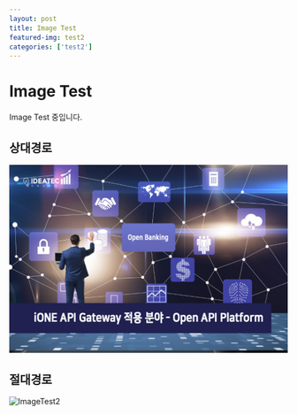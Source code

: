 ```yaml
---
layout: post
title: Image Test
featured-img: test2
categories: ['test2']
---
```


# Image Test

Image Test 중입니다.

## 상대경로
![ImageTest1](./image/ImageTest.jpg)

## 절대경로

![ImageTest2](https://www.oracle.com/a/ocom/img/rh03-linux-hero-penguin-r1.png)